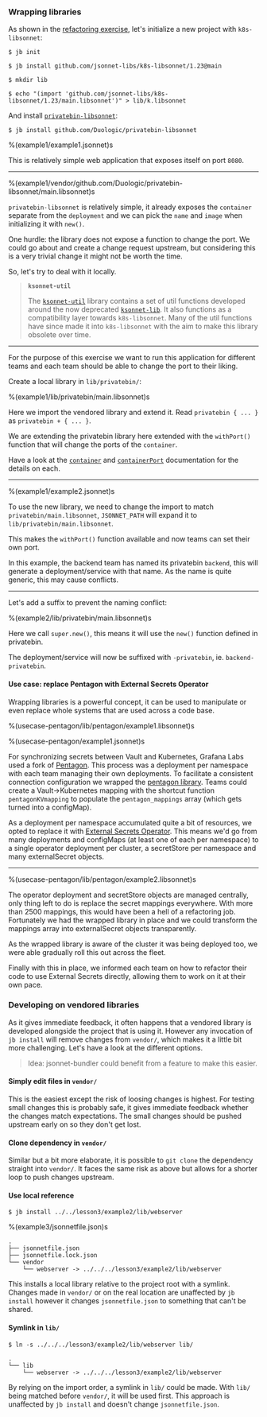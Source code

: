 ### Wrapping libraries

As shown in the [refactoring exercise](lesson3.md#solution), let's initialize a new
project with `k8s-libsonnet`:

`$ jb init`

`$ jb install github.com/jsonnet-libs/k8s-libsonnet/1.23@main`

`$ mkdir lib`

`$ echo "(import 'github.com/jsonnet-libs/k8s-libsonnet/1.23/main.libsonnet')" > lib/k.libsonnet`

And install
[`privatebin-libsonnet`](https://github.com/Duologic/privatebin-libsonnet):

`$ jb install github.com/Duologic/privatebin-libsonnet`

%(example1/example1.jsonnet)s

This is relatively simple web application that exposes itself on port `8080`.

---

%(example1/vendor/github.com/Duologic/privatebin-libsonnet/main.libsonnet)s

`privatebin-libsonnet` is relatively simple, it already exposes the `container` separate
from the `deployment` and we can pick the `name` and `image` when initializing it with
`new()`.

One hurdle: the library does not expose a function to change the port. We could go about
and create a change request upstream, but considering this is a very trivial change it
might not be worth the time.

So, let's try to deal with it locally.

> **`ksonnet-util`**
>
> The [`ksonnet-util`](https://github.com/grafana/jsonnet-libs/tree/master/ksonnet-util)
> library contains a set of util functions developed around the now deprecated
> [`ksonnet-lib`](https://github.com/ksonnet/ksonnet-lib). It also functions as
> a compatibility layer towards `k8s-libsonnet`. Many of the util functions have since
> made it into `k8s-libsonnet` with the aim to make this library obsolete over time.

---

For the purpose of this exercise we want to run this application for different teams and
each team should be able to change the port to their liking.


Create a local library in `lib/privatebin/`:

%(example1/lib/privatebin/main.libsonnet)s

Here we import the vendored library and extend it. Read `privatebin { ... }` as `privatebin + { ... }`.

We are extending the privatebin library here extended with the `withPort()` function that
will change the ports of the `container`.

Have a look at the
[`container`](https://jsonnet-libs.github.io/k8s-libsonnet/1.18/core/v1/container/#fn-withports)
and
[`containerPort`](https://jsonnet-libs.github.io/k8s-libsonnet/1.18/core/v1/containerPort/#fn-newnamed)
documentation for the details on each.

---

%(example1/example2.jsonnet)s

To use the new library, we need to change the import to match `privatebin/main.libsonnet`,
`JSONNET_PATH` will expand it to `lib/privatebin/main.libsonnet`.

This makes the `withPort()` function available and now teams can set their own port.

In this example, the backend team has named its privatebin `backend`, this will generate
a deployment/service with that name. As the name is quite generic, this may cause
conflicts.

---

Let's add a suffix to prevent the naming conflict:

%(example2/lib/privatebin/main.libsonnet)s

Here we call `super.new()`, this means it will use the `new()` function defined in
privatebin.

The deployment/service will now be suffixed with `-privatebin`, ie. `backend-privatebin`.

#### Use case: replace Pentagon with External Secrets Operator

Wrapping libraries is a powerful concept, it can be used to manipulate or even replace
whole systems that are used across a code base.

%(usecase-pentagon/lib/pentagon/example1.libsonnet)s

%(usecase-pentagon/example1.jsonnet)s

For synchronizing secrets between Vault and Kubernetes, Grafana Labs used a fork of
[Pentagon](https://github.com/grafana/pentagon). This process was a deployment per
namespace with each team managing their own deployments. To facilitate a consistent
connection configuration we wrapped the [pentagon
library](https://github.com/grafana/jsonnet-libs/tree/master/pentagon). Teams could create
a Vault->Kubernetes mapping with the shortcut function `pentagonKVmapping` to populate the
`pentagon_mappings` array (which gets turned into a configMap).

As a deployment per namespace accumulated quite a bit of resources, we opted to replace it
with [External Secrets Operator](https://external-secrets.io/). This means we'd go from
many deployments and configMaps (at least one of each per namespace) to a single operator
deployment per cluster, a secretStore per namespace and many externalSecret objects.

---

%(usecase-pentagon/lib/pentagon/example2.libsonnet)s

The operator deployment and secretStore objects are managed centrally, only thing left to
do is replace the secret mappings everywhere. With more than 2500 mappings, this would
have been a hell of a refactoring job. Fortunately we had the wrapped library in place and
we could transform the mappings array into externalSecret objects transparently.

As the wrapped library is aware of the cluster it was being deployed too, we were able
gradually roll this out across the fleet.

Finally with this in place, we informed each team on how to refactor their code to use
External Secrets directly, allowing them to work on it at their own pace.

### Developing on vendored libraries

As it gives immediate feedback, it often happens that a vendored library is developed
alongside the project that is using it. However any invocation of `jb install` will remove
changes from `vendor/`, which makes it a little bit more challenging. Let's have a look at
the different options.

> Idea: jsonnet-bundler could benefit from a feature to make this easier.


#### Simply edit files in `vendor/`

This is the easiest except the risk of loosing changes is highest. For testing small
changes this is probably safe, it gives immediate feedback whether the changes match
expectations. The small changes should be pushed upstream early on so they don't get lost.

#### Clone dependency in `vendor/`

Similar but a bit more elaborate, it is possible to `git clone` the dependency straight
into `vendor/`. It faces the same risk as above but allows for a shorter loop to push
changes upstream.

#### Use local reference

`$ jb install ../../lesson3/example2/lib/webserver`

%(example3/jsonnetfile.json)s

```
.
├── jsonnetfile.json
├── jsonnetfile.lock.json
└── vendor
    └── webserver -> ../../../lesson3/example2/lib/webserver
```

This installs a local library relative to the project root with a symlink. Changes made in
`vendor/` or on the real location are unaffected by `jb install` however it changes
`jsonnetfile.json` to something that can't be shared.

#### Symlink in `lib/`

`$ ln -s ../../../lesson3/example2/lib/webserver lib/`

```
.
└── lib
    └── webserver -> ../../../lesson3/example2/lib/webserver
```

By relying on the import order, a symlink in `lib/` could be made. With `lib/` being matched before `vendor/`, it will be used first. This approach is unaffected by `jb install` and doesn't change `jsonnetfile.json`.
